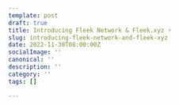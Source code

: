 ```yaml
---
template: post
draft: true
title: Introducing Fleek Network & Fleek.xyz ⚡️
slug: introducing-fleek-network-and-fleek-xyz
date: 2022-11-30T08:00:00Z
socialImage: ''
canonical: ''
description: ''
category: ''
tags: []

---
```

